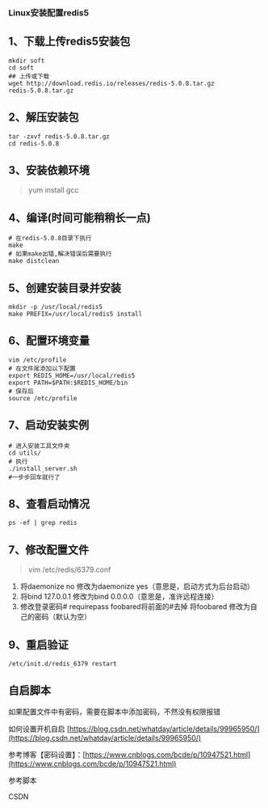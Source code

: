 ### Linux安装配置redis5
## 1、下载上传redis5安装包

```
mkdir soft
cd soft
## 上传或下载
wget http://download.redis.io/releases/redis-5.0.8.tar.gz
redis-5.0.8.tar.gz
```
## 2、解压安装包

```
tar -zxvf redis-5.0.8.tar.gz
cd redis-5.0.8
```
## 3、安装依赖环境
> yum install gcc
## 4、编译(时间可能稍稍长一点)

```
# 在redis-5.0.8目录下执行
make
# 如果make出错,解决错误后需要执行
make distclean
```
## 5、创建安装目录并安装

```
mkdir -p /usr/local/redis5
make PREFIX=/usr/local/redis5 install
```
## 6、配置环境变量
```
vim /etc/profile
# 在文件尾添加以下配置
export REDIS_HOME=/usr/local/redis5
export PATH=$PATH:$REDIS_HOME/bin
# 保存后
source /etc/profile
```
## 7、启动安装实例

```
# 进入安装工具文件夹
cd utils/
# 执行
./install_server.sh 
#一步步回车就行了
```
## 8、查看启动情况
`ps -ef | grep redis`
## 7、修改配置文件
> vim /etc/redis/6379.conf

1. 将daemonize no 修改为daemonize yes（意思是，启动方式为后台启动）
2. 将bind 127.0.0.1 修改为bind 0.0.0.0（意思是，准许远程连接）
3. 修改登录密码# requirepass foobared将前面的#去掉 将foobared 修改为自己的密码（默认为空）
## 9、重启验证

```
/etc/init.d/redis_6379 restart
```
##  自启脚本
如果配置文件中有密码，需要在脚本中添加密码，不然没有权限报错

如何设置开机自启 [https://blog.csdn.net/whatday/article/details/99965950/](https://blog.csdn.net/whatday/article/details/99965950/)

参考博客【密码设置】：[https://www.cnblogs.com/bcde/p/10947521.html](https://www.cnblogs.com/bcde/p/10947521.html)

参考脚本

CSDN
